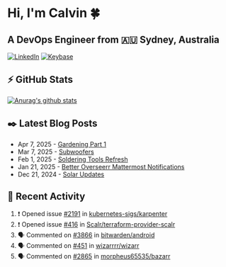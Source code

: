 # Hi, I'm Calvin 🍀
## A DevOps Engineer from 🇦🇺 Sydney, Australia</h3>

[![LinkedIn](https://img.shields.io/badge/-c–bui-0077B5?style=flat-square&labelColor=0077B5&logo=LinkedIn&logoColor=white)](https://www.linkedin.com/in/c-bui/)
[![Keybase](https://img.shields.io/badge/-calvinbui-ff6f21?style=flat-square&labelColor=ff6f21&logo=Keybase&logoColor=white)](https://keybase.io/calvinbui)

<!-- https://github.com/rishavanand/github-profilinator -->
## ⚡ GitHub Stats
[![Anurag's github stats](https://github-readme-stats.vercel.app/api?username=calvinbui&count_private=true&hide_title=true)](https://github.com/anuraghazra/github-readme-stats)

<!-- https://github.com/gautamkrishnar/blog-post-workflow -->
## ✒️ Latest Blog Posts

<!-- BLOG-POST-LIST:START -->
- Apr 7, 2025 - [Gardening Part 1](https://calvin.me/gardening-part-1)
- Mar 7, 2025 - [Subwoofers](https://calvin.me/subwoofers)
- Feb 1, 2025 - [Soldering Tools Refresh](https://calvin.me/soldering-tools-refresh)
- Jan 21, 2025 - [Better Overseerr Mattermost Notifications](https://calvin.me/better-overseerr-mattermost-notification)
- Dec 21, 2024 - [Solar Updates](https://calvin.me/solar-updates)

<!-- BLOG-POST-LIST:END -->

## 🏃‍ Recent Activity

<!--START_SECTION:activity-->
1. ❗ Opened issue [#2191](https://github.com/kubernetes-sigs/karpenter/issues/2191) in [kubernetes-sigs/karpenter](https://github.com/kubernetes-sigs/karpenter)
2. ❗ Opened issue [#416](https://github.com/Scalr/terraform-provider-scalr/issues/416) in [Scalr/terraform-provider-scalr](https://github.com/Scalr/terraform-provider-scalr)
3. 🗣 Commented on [#3866](https://github.com/bitwarden/android/issues/3866#issuecomment-2848336219) in [bitwarden/android](https://github.com/bitwarden/android)
4. 🗣 Commented on [#451](https://github.com/wizarrrr/wizarr/issues/451#issuecomment-2766261637) in [wizarrrr/wizarr](https://github.com/wizarrrr/wizarr)
5. 🗣 Commented on [#2865](https://github.com/morpheus65535/bazarr/issues/2865#issuecomment-2708942644) in [morpheus65535/bazarr](https://github.com/morpheus65535/bazarr)
<!--END_SECTION:activity-->
